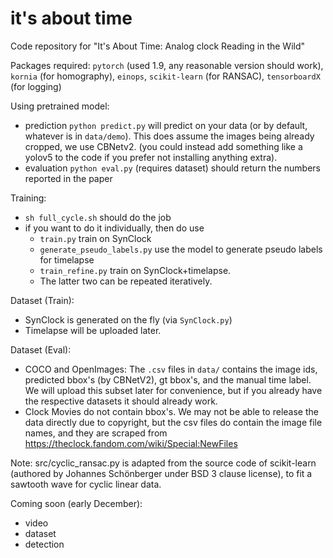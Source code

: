 # it's about time
Code repository for "It's About Time: Analog clock Reading in the Wild"

Packages required: 
`pytorch` (used 1.9, any reasonable version should work), `kornia` (for homography), `einops`, `scikit-learn` (for RANSAC), `tensorboardX` (for logging)

Using pretrained model:
- prediction `python predict.py` will predict on your data (or by default, whatever is in `data/demo`). This does assume the images being already cropped, we use CBNetv2. (you could instead add something like a yolov5 to the code if you prefer not installing anything extra).
- evaluation `python eval.py` (requires dataset) should return the numbers reported in the paper

Training:
- `sh full_cycle.sh` should do the job
- if you want to do it individually, then do use
  -  `train.py` train on SynClock
  -  `generate_pseudo_labels.py` use the model to generate pseudo labels for timelapse
  -  `train_refine.py` train on SynClock+timelapse. 
  -  The latter two can be repeated iteratively.

Dataset (Train):
- SynClock is generated on the fly (via `SynClock.py`)
- Timelapse will be uploaded later.

Dataset (Eval):
- COCO and OpenImages: The `.csv` files in `data/` contains the image ids, predicted bbox's (by CBNetV2), gt bbox's, and the manual time label. We will upload this subset later for convenience, but if you already have the respective datasets it should already work.
- Clock Movies do not contain bbox's. We may not be able to release the data directly due to copyright, but the csv files do contain the image file names, and they are scraped from https://theclock.fandom.com/wiki/Special:NewFiles

Note:
src/cyclic_ransac.py is adapted from the source code of scikit-learn (authored by Johannes Schönberger under BSD 3 clause license), to fit a sawtooth wave for cyclic linear data.


Coming soon (early December):
- video
- dataset
- detection
